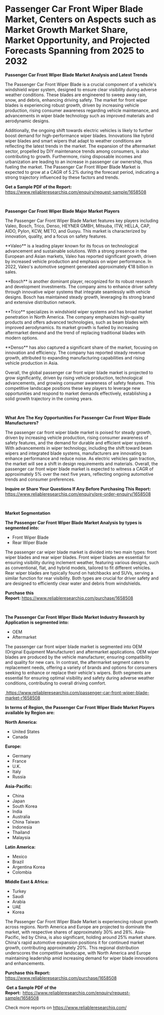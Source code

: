 <p><h1>Passenger Car Front Wiper Blade Market, Centers on Aspects such as Market Growth Market Share, Market Opportunity, and Projected Forecasts Spanning from 2025 to 2032</h1></p><p><strong>Passenger Car Front Wiper Blade Market Analysis and Latest Trends</strong></p>
<p><p>The Passenger Car Front Wiper Blade is a crucial component of a vehicle's windshield wiper system, designed to ensure clear visibility during adverse weather conditions. These blades are engineered to sweep away rain, snow, and debris, enhancing driving safety. The market for front wiper blades is experiencing robust growth, driven by increasing vehicle production, rising consumer awareness regarding vehicle maintenance, and advancements in wiper blade technology such as improved materials and aerodynamic designs.</p><p>Additionally, the ongoing shift towards electric vehicles is likely to further boost demand for high-performance wiper blades. Innovations like hybrid wiper blades and smart wipers that adapt to weather conditions are reflecting the latest trends in the market. The expansion of the aftermarket sector, propelled by DIY maintenance trends among consumers, is also contributing to growth. Furthermore, rising disposable incomes and urbanization are leading to an increase in passenger car ownership, thus fueling the market. The Passenger Car Front Wiper Blade Market is expected to grow at a CAGR of 5.2% during the forecast period, indicating a strong trajectory influenced by these factors and trends.</p></p>
<p><strong>Get a Sample PDF of the Report:&nbsp;</strong> <a href="https://www.reliableresearchiq.com/enquiry/request-sample/1658508?utm_campaign=2247&utm_medium=2&utm_source=Github&utm_content=ia&utm_term=23032025&utm_id=passenger-car-front-wiper-blade">https://www.reliableresearchiq.com/enquiry/request-sample/1658508</a></p>
<p>&nbsp;</p>
<p><strong>Passenger Car Front Wiper Blade Major Market Players</strong></p>
<p><p>The Passenger Car Front Wiper Blade Market features key players including Valeo, Bosch, Trico, Denso, HEYNER GMBH, Mitsuba, ITW, HELLA, CAP, AIDO, Pylon, KCW, METO, and Guoyu. This market is characterized by innovation, quality, and a focus on safety features. </p><p>**Valeo** is a leading player known for its focus on technological advancement and sustainable solutions. With a strong presence in the European and Asian markets, Valeo has reported significant growth, driven by increased vehicle production and emphasis on wiper performance. In 2022, Valeo's automotive segment generated approximately €18 billion in sales.</p><p>**Bosch** is another dominant player, recognized for its robust research and development investments. The company aims to enhance driver safety through innovative wiper systems that integrate seamlessly with vehicle designs. Bosch has maintained steady growth, leveraging its strong brand and extensive distribution network.</p><p>**Trico** specializes in windshield wiper systems and has broad market penetration in North America. The company emphasizes high-quality products and offers advanced technologies, such as beam blades with improved aerodynamics. Its market growth is fueled by increasing aftermarket demand and the trend of replacing traditional blades with modern options.</p><p>**Denso** has also captured a significant share of the market, focusing on innovation and efficiency. The company has reported steady revenue growth, attributed to expanding manufacturing capabilities and rising vehicle production in Asia.</p><p>Overall, the global passenger car front wiper blade market is projected to grow significantly, driven by rising vehicle production, technological advancements, and growing consumer awareness of safety features. This competitive landscape positions these key players to leverage new opportunities and respond to market demands effectively, establishing a solid growth trajectory in the coming years.</p></p>
<p>&nbsp;</p>
<p><strong>What Are The Key Opportunities For Passenger Car Front Wiper Blade Manufacturers?</strong></p>
<p><p>The passenger car front wiper blade market is poised for steady growth, driven by increasing vehicle production, rising consumer awareness of safety features, and the demand for durable and efficient wiper systems. With advancements in wiper technology, including the shift toward beam wipers and integrated blade systems, manufacturers are innovating to enhance performance and reduce noise. As electric vehicles gain traction, the market will see a shift in design requirements and materials. Overall, the passenger car front wiper blade market is expected to witness a CAGR of approximately 5% over the next five years, reflecting ongoing automotive trends and consumer preferences.</p></p>
<p><strong>Inquire or Share Your Questions If Any Before Purchasing This Report:</strong> <a href="https://www.reliableresearchiq.com/enquiry/pre-order-enquiry/1658508?utm_campaign=2247&utm_medium=2&utm_source=Github&utm_content=ia&utm_term=23032025&utm_id=passenger-car-front-wiper-blade">https://www.reliableresearchiq.com/enquiry/pre-order-enquiry/1658508</a></p>
<p>&nbsp;</p>
<p><strong>Market Segmentation</strong></p>
<p><strong>The Passenger Car Front Wiper Blade Market Analysis by types is segmented into:</strong></p>
<p><ul><li>Front Wiper Blade</li><li>Rear Wiper Blade</li></ul></p>
<p><p>The passenger car wiper blade market is divided into two main types: front wiper blades and rear wiper blades. Front wiper blades are essential for ensuring visibility during inclement weather, featuring various designs, such as conventional, flat, and hybrid models, tailored to fit different vehicles. Rear wiper blades are typically found on hatchbacks and SUVs, serving a similar function for rear visibility. Both types are crucial for driver safety and are designed to efficiently clear water and debris from windshields.</p></p>
<p><strong>Purchase this Report:&nbsp;</strong><a href="https://www.reliableresearchiq.com/purchase/1658508?utm_campaign=2247&utm_medium=2&utm_source=Github&utm_content=ia&utm_term=23032025&utm_id=passenger-car-front-wiper-blade">https://www.reliableresearchiq.com/purchase/1658508</a></p>
<p>&nbsp;</p>
<p><strong>The Passenger Car Front Wiper Blade Market Industry Research by Application is segmented into:</strong></p>
<p><ul><li>OEM</li><li>Aftermarket</li></ul></p>
<p><p>The passenger car front wiper blade market is segmented into OEM (Original Equipment Manufacturer) and aftermarket applications. OEM wiper blades are produced by the vehicle manufacturer, ensuring compatibility and quality for new cars. In contrast, the aftermarket segment caters to replacement needs, offering a variety of brands and options for consumers seeking to enhance or replace their vehicle's wipers. Both segments are essential for ensuring optimal visibility and safety during adverse weather conditions, contributing to overall driving comfort.</p></p>
<p><a href="https://www.reliableresearchiq.com/passenger-car-front-wiper-blade-market-r1658508?utm_campaign=2247&utm_medium=2&utm_source=Github&utm_content=ia&utm_term=23032025&utm_id=passenger-car-front-wiper-blade">&nbsp;https://www.reliableresearchiq.com/passenger-car-front-wiper-blade-market-r1658508</a></p>
<p><strong>In terms of Region, the Passenger Car Front Wiper Blade Market Players available by Region are:</strong></p>
<p>
    <p> <strong> North America: </strong>
        <ul>
            <li>United States</li>
            <li>Canada</li>
        </ul>
        </p> 
    <p> <strong> Europe: </strong>
        <ul>
            <li>Germany</li>
            <li>France</li>
            <li>U.K.</li>
            <li>Italy</li>
            <li>Russia</li>
        </ul>
        </p> 
    <p> <strong> Asia-Pacific: </strong>
        <ul>
            <li>China</li>
            <li>Japan</li>
            <li>South Korea</li>
            <li>India</li>
            <li>Australia</li>
            <li>China Taiwan</li>
            <li>Indonesia</li>
            <li>Thailand</li>
            <li>Malaysia</li>
        </ul>
        </p> 
    <p> <strong> Latin America: </strong>
        <ul>
            <li>Mexico</li>
            <li>Brazil</li>
            <li>Argentina Korea</li>
            <li>Colombia</li>
        </ul>
        </p> 
    <p> <strong> Middle East & Africa: </strong>
        <ul>
            <li>Turkey</li>
            <li>Saudi</li>
            <li>Arabia</li>
            <li>UAE</li>
            <li>Korea</li>
        </ul>
    </p>
    </p>
<p><p>The Passenger Car Front Wiper Blade Market is experiencing robust growth across regions. North America and Europe are projected to dominate the market, with respective shares of approximately 30% and 28%. Asia-Pacific, led by China, is also significant, holding around 25% market share. China's rapid automotive expansion positions it for continued market growth, contributing approximately 20%. This regional distribution underscores the competitive landscape, with North America and Europe maintaining leadership amid increasing demand for wiper blade innovations and enhancements.</p></p>
<p><strong>Purchase this Report: </strong><a href="https://www.reliableresearchiq.com/purchase/1658508?utm_campaign=2247&utm_medium=2&utm_source=Github&utm_content=ia&utm_term=23032025&utm_id=passenger-car-front-wiper-blade">https://www.reliableresearchiq.com/purchase/1658508</a></p>
<p>&nbsp;<strong>Get a Sample PDF of the Report:&nbsp;&nbsp;</strong><a href="https://www.reliableresearchiq.com/enquiry/request-sample/1658508?utm_campaign=2247&utm_medium=2&utm_source=Github&utm_content=ia&utm_term=23032025&utm_id=passenger-car-front-wiper-blade">https://www.reliableresearchiq.com/enquiry/request-sample/1658508</a></p>
<p><strong></strong></p>
<p>Check more reports on <a href="https://www.reliableresearchiq.com/?utm_campaign=2247&utm_medium=2&utm_source=Github&utm_content=ia&utm_term=23032025&utm_id=passenger-car-front-wiper-blade">https://www.reliableresearchiq.com/</a></p>